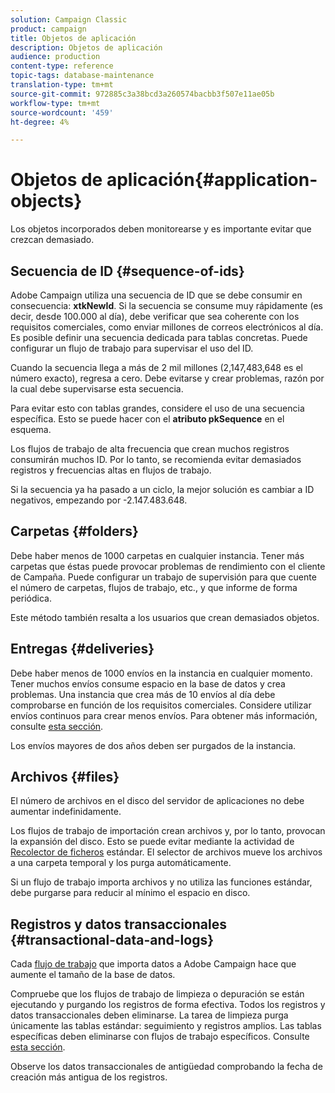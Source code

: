 ```yaml
---
solution: Campaign Classic
product: campaign
title: Objetos de aplicación
description: Objetos de aplicación
audience: production
content-type: reference
topic-tags: database-maintenance
translation-type: tm+mt
source-git-commit: 972885c3a38bcd3a260574bacbb3f507e11ae05b
workflow-type: tm+mt
source-wordcount: '459'
ht-degree: 4%

---
```



# Objetos de aplicación{#application-objects}

Los objetos incorporados deben monitorearse y es importante evitar que crezcan demasiado.

## Secuencia de ID {#sequence-of-ids}

Adobe Campaign utiliza una secuencia de ID que se debe consumir en consecuencia: **xtkNewId**. Si la secuencia se consume muy rápidamente (es decir, desde 100.000 al día), debe verificar que sea coherente con los requisitos comerciales, como enviar millones de correos electrónicos al día. Es posible definir una secuencia dedicada para tablas concretas. Puede configurar un flujo de trabajo para supervisar el uso del ID.

Cuando la secuencia llega a más de 2 mil millones (2,147,483,648 es el número exacto), regresa a cero. Debe evitarse y crear problemas, razón por la cual debe supervisarse esta secuencia.

Para evitar esto con tablas grandes, considere el uso de una secuencia específica. Esto se puede hacer con el **atributo pkSequence** en el esquema.

Los flujos de trabajo de alta frecuencia que crean muchos registros consumirán muchos ID. Por lo tanto, se recomienda evitar demasiados registros y frecuencias altas en flujos de trabajo.

Si la secuencia ya ha pasado a un ciclo, la mejor solución es cambiar a ID negativos, empezando por -2.147.483.648.

## Carpetas {#folders}

Debe haber menos de 1000 carpetas en cualquier instancia. Tener más carpetas que éstas puede provocar problemas de rendimiento con el cliente de Campaña. Puede configurar un trabajo de supervisión para que cuente el número de carpetas, flujos de trabajo, etc., y que informe de forma periódica.

Este método también resalta a los usuarios que crean demasiados objetos.

## Entregas {#deliveries}

Debe haber menos de 1000 envíos en la instancia en cualquier momento. Tener muchos envíos consume espacio en la base de datos y crea problemas. Una instancia que crea más de 10 envíos al día debe comprobarse en función de los requisitos comerciales. Considere utilizar envíos continuos para crear menos envíos. Para obtener más información, consulte [esta sección](../../workflow/using/continuous-delivery.md).

Los envíos mayores de dos años deben ser purgados de la instancia.

## Archivos {#files}

El número de archivos en el disco del servidor de aplicaciones no debe aumentar indefinidamente.

Los flujos de trabajo de importación crean archivos y, por lo tanto, provocan la expansión del disco. Esto se puede evitar mediante la actividad de [Recolector de ficheros](../../workflow/using/file-collector.md) estándar. El selector de archivos mueve los archivos a una carpeta temporal y los purga automáticamente.

Si un flujo de trabajo importa archivos y no utiliza las funciones estándar, debe purgarse para reducir al mínimo el espacio en disco.

## Registros y datos transaccionales {#transactional-data-and-logs}

Cada [flujo de trabajo](../../workflow/using/data-life-cycle.md#work-table) que importa datos a Adobe Campaign hace que aumente el tamaño de la base de datos.

Compruebe que los flujos de trabajo de limpieza o depuración se están ejecutando y purgando los registros de forma efectiva. Todos los registros y datos transaccionales deben eliminarse. La tarea de limpieza purga únicamente las tablas estándar: seguimiento y registros amplios. Las tablas específicas deben eliminarse con flujos de trabajo específicos. Consulte [esta sección](../../workflow/using/monitoring-workflow-execution.md#purging-the-logs).

Observe los datos transaccionales de antigüedad comprobando la fecha de creación más antigua de los registros.
